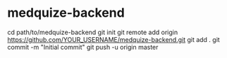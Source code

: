 # medquize-backend
cd path/to/medquize-backend
git init
git remote add origin https://github.com/YOUR_USERNAME/medquize-backend.git
git add .
git commit -m "Initial commit"
git push -u origin master
